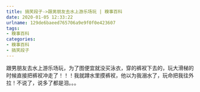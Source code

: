 ```yaml
---
title: 搞笑段子->跟男朋友去水上游乐场玩 | 糗事百科
date: 2020-01-05 12:33:22
urlname: 129de6baeed765706a9e9f0f0e423607
tags: 
- 糗事百科
categories:
- 糗事百科
- 搞笑段子
---
```

跟男朋友去水上游乐场玩，为了图便宜就没买泳衣，穿的裤衩下去的，玩大滑梯的时候直接把裤衩冲走了！！！我就蹲水里摸裤衩，他以为我溺水了，玩命把我往外拉！不说了，说多了都是泪。。。


